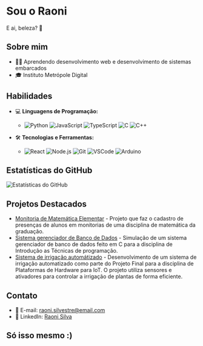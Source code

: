 # Sou o Raoni

E ai, beleza? 👋

## Sobre mim

- 👨‍💻  Aprendendo desenvolvimento web e desenvolvimento de sistemas embarcados 
- 🎓  Instituto Metrópole Digital



## Habilidades

- 💻 **Linguagens de Programação:**
  - ![Python](https://img.shields.io/badge/-Python-blue?style=flat-square&logo=python)
   ![JavaScript](https://img.shields.io/badge/-JavaScript-black?style=flat-square&logo=javascript)
   ![TypeScript](https://img.shields.io/badge/-TypeScript-blue?style=flat-square&logo=typescript)
   ![C](https://img.shields.io/badge/-C-blue?style=flat-square&logo=c)
   ![C++](https://img.shields.io/badge/-C++-orange?style=flat-square&logo=cplusplus)

- 🛠️ **Tecnologias e Ferramentas:**
  - ![React](https://img.shields.io/badge/-React-blue?style=flat-square&logo=react)
   ![Node.js](https://img.shields.io/badge/-Node.js-green?style=flat-square&logo=node.js)
   ![Git](https://img.shields.io/badge/-Git-black?style=flat-square&logo=git)
   ![VSCode](https://img.shields.io/badge/-VSCode-blueviolet?style=flat-square&logo=visual-studio-code)
   ![Arduino](https://img.shields.io/badge/-Arduino-black?style=flat-square&logo=arduino)

## Estatísticas do GitHub

![Estatísticas do GitHub](https://github-readme-stats.vercel.app/api?username=RaoniSilvestre&show_icons=true&count_private=true)

## Projetos Destacados

- [Monitoria de Matemática Elementar](https://github.com/presenca-da-monitoria/me-attendance) - Projeto que faz o cadastro de presenças de alunos em monitorias de uma disciplina de matemática da graduação.
- [Sistema gerenciador de Banco de Dados](https://github.com/RaoniSilvestre/SGBD-C) - Simulação de um sistema gerenciador de banco de dados feito em C para a disciplina de Introdução as Técnicas de programação.
- [Sistema de irrigação automátizado](https://github.com/Ordep-42/PlatHardwareIOT/tree/main/ProjetoFinal/SistemaDeIrrigacao) -  Desenvolvimento de um sistema de irrigação automatizado como parte do Projeto Final para a disciplina de Plataformas de Hardware para IoT. O projeto utiliza sensores e ativadores para controlar a irrigação de plantas de forma eficiente.

## Contato

- 📧 E-mail: raoni.silvestre@email.com
- 💼 LinkedIn: [Raoni Silva](www.linkedin.com/in/raoni-silva-778439230)

## Só isso mesmo :)

